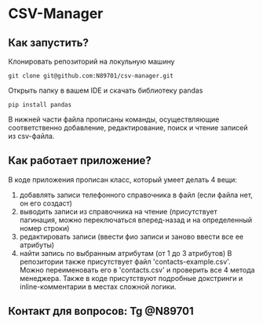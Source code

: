 # CSV-Manager
## Как запустить?
Клонировать репозиторий на локульную машину
```
git clone git@github.com:N89701/csv-manager.git
```
Открыть папку в вашем IDE и скачать библиотеку pandas
```
pip install pandas
```
В нижней части файла прописаны команды, осуществляющие соответственно добавление, редактирование, поиск и чтение записей из csv-файла.
## Как работает приложение?
В коде приложения прописан класс, который умеет делать 4 вещи:
1) добавлять записи телефонного справочника в файл (если файла нет, он его создаст)
2) выводить записи из справочника на чтение (присутствует пагинация, можно переключаться вперед-назад и на определенный номер строки)
3) редактировать записи (ввести фио записи и заново ввести все ее атрибуты)
4) найти запись по выбранным атрибутам (от 1 до 3 атрибутов)
В репозитории также присутствует файл 'contacts-example.csv'. Можно переименовать его в 'contacts.csv' и проверить все 4 метода менеджера.
Также в коде присутствуют подробные докстринги и inline-комментарии в местах сложной логики.
## Контакт для вопросов: Tg @N89701
